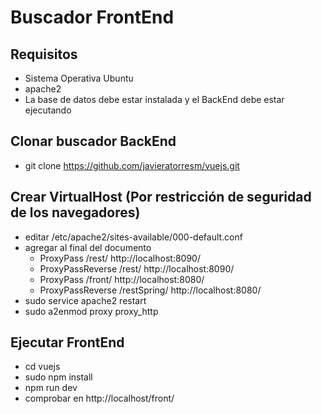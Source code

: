 # Buscador FrontEnd

## Requisitos 
- Sistema Operativa Ubuntu
- apache2
- La base de datos debe estar instalada y el BackEnd debe estar ejecutando

## Clonar buscador BackEnd
- git clone https://github.com/javieratorresm/vuejs.git

## Crear VirtualHost (Por restricción de seguridad de los navegadores)
- editar /etc/apache2/sites-available/000-default.conf
- agregar al final del documento
  * ProxyPass /rest/ http://localhost:8090/
  * ProxyPassReverse /rest/ http://localhost:8090/
  *	ProxyPass /front/ http://localhost:8080/
  *	ProxyPassReverse /restSpring/ http://localhost:8080/
- sudo service apache2 restart 
- sudo a2enmod proxy proxy_http

## Ejecutar FrontEnd
- cd vuejs
- sudo npm install
- npm run dev
- comprobar en http://localhost/front/

